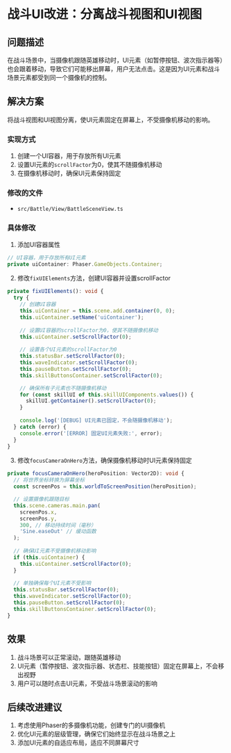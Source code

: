# 战斗UI改进：分离战斗视图和UI视图

## 问题描述

在战斗场景中，当摄像机跟随英雄移动时，UI元素（如暂停按钮、波次指示器等）也会跟着移动，导致它们可能移出屏幕，用户无法点击。这是因为UI元素和战斗场景元素都受到同一个摄像机的控制。

## 解决方案

将战斗视图和UI视图分离，使UI元素固定在屏幕上，不受摄像机移动的影响。

### 实现方式

1. 创建一个UI容器，用于存放所有UI元素
2. 设置UI元素的`scrollFactor`为0，使其不随摄像机移动
3. 在摄像机移动时，确保UI元素保持固定

### 修改的文件

- `src/Battle/View/BattleSceneView.ts`

### 具体修改

1. 添加UI容器属性
```typescript
// UI容器，用于存放所有UI元素
private uiContainer: Phaser.GameObjects.Container;
```

2. 修改`fixUIElements`方法，创建UI容器并设置scrollFactor
```typescript
private fixUIElements(): void {
  try {
    // 创建UI容器
    this.uiContainer = this.scene.add.container(0, 0);
    this.uiContainer.setName('uiContainer');
    
    // 设置UI容器的scrollFactor为0，使其不随摄像机移动
    this.uiContainer.setScrollFactor(0);
    
    // 设置各个UI元素的scrollFactor为0
    this.statusBar.setScrollFactor(0);
    this.waveIndicator.setScrollFactor(0);
    this.pauseButton.setScrollFactor(0);
    this.skillButtonsContainer.setScrollFactor(0);

    // 确保所有子元素也不随摄像机移动
    for (const skillUI of this.skillUIComponents.values()) {
      skillUI.getContainer().setScrollFactor(0);
    }
    
    console.log('[DEBUG] UI元素已固定，不会随摄像机移动');
  } catch (error) {
    console.error('[ERROR] 固定UI元素失败:', error);
  }
}
```

3. 修改`focusCameraOnHero`方法，确保摄像机移动时UI元素保持固定
```typescript
private focusCameraOnHero(heroPosition: Vector2D): void {
  // 将世界坐标转换为屏幕坐标
  const screenPos = this.worldToScreenPosition(heroPosition);

  // 设置摄像机跟随目标
  this.scene.cameras.main.pan(
    screenPos.x,
    screenPos.y,
    300, // 移动持续时间（毫秒）
    'Sine.easeOut' // 缓动函数
  );
  
  // 确保UI元素不受摄像机移动影响
  if (this.uiContainer) {
    this.uiContainer.setScrollFactor(0);
  }
  
  // 单独确保每个UI元素不受影响
  this.statusBar.setScrollFactor(0);
  this.waveIndicator.setScrollFactor(0);
  this.pauseButton.setScrollFactor(0);
  this.skillButtonsContainer.setScrollFactor(0);
}
```

## 效果

1. 战斗场景可以正常滚动，跟随英雄移动
2. UI元素（暂停按钮、波次指示器、状态栏、技能按钮）固定在屏幕上，不会移出视野
3. 用户可以随时点击UI元素，不受战斗场景滚动的影响

## 后续改进建议

1. 考虑使用Phaser的多摄像机功能，创建专门的UI摄像机
2. 优化UI元素的层级管理，确保它们始终显示在战斗场景之上
3. 添加UI元素的自适应布局，适应不同屏幕尺寸
